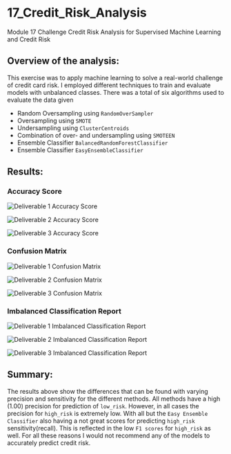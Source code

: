 # 17_Credit_Risk_Analysis
Module 17 Challenge Credit Risk Analysis for Supervised Machine Learning and Credit Risk

## Overview of the analysis: 
This exercise was to apply machine learning to solve a real-world challenge of credit card risk.  I employed different techniques to train and evaluate models with unbalanced classes.  There was a total of six algorithms used to evaluate the data given 
- Random Oversampling using `RandomOverSampler`
- Oversampling using `SMOTE`
- Undersampling using `ClusterCentroids`
- Combination of over- and undersampling using `SMOTEEN`
- Ensemble Classifier `BalancedRandomForestClassifier`
- Ensemble Classifier `EasyEnsembleClassifier`

## Results: 

### Accuracy Score

![Deliverable 1 Accuracy Score](/images/D1AccuracyScore.png)

![Deliverable 2 Accuracy Score](/images/D2AccuracyScore.png)

![Deliverable 3 Accuracy Score](/images/D3AccuracyScore.png)


### Confusion Matrix 

![Deliverable 1 Confusion Matrix](/images/D1ConfusionMatrix.png)

![Deliverable 2 Confusion Matrix](/images/D2ConfusionMatrix.png)

![Deliverable 3 Confusion Matrix](/images/D3ConfusionMatrix.png)

### Imbalanced Classification Report

![Deliverable 1 Imbalanced Classification Report](/images/D1Classification.png)

![Deliverable 2 Imbalanced Classification Report](/images/D2Classification.png)

![Deliverable 3 Imbalanced Classification Report](/images/D3ClassificationReport.png)

## Summary: 
The results above show the differences that can be found with varying precision and sensitivity for the different methods.  All methods have a high (1.00) precision for prediction of `low_risk`. However, in all cases the precision for `high_risk` is extremely low.  With all but the `Easy Ensemble Classifier` also having a not great scores for predicting `high_risk` sensitivity(recall).  This is reflected in the low `F1 scores` for `high_risk` as well.   For all these reasons I would not recommend any of the models to accurately predict credit risk.

